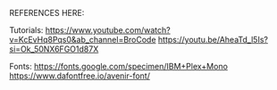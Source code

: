REFERENCES HERE:

Tutorials:
https://www.youtube.com/watch?v=KcEvHq8Pqs0&ab_channel=BroCode
https://youtu.be/AheaTd_l5Is?si=Ok_50NX6FGO1d87X

Fonts:
https://fonts.google.com/specimen/IBM+Plex+Mono
https://www.dafontfree.io/avenir-font/